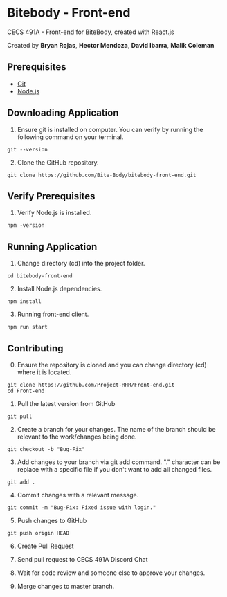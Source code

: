 # Bitebody - Front-end

CECS 491A - Front-end for BiteBody, created with React.js

Created by **Bryan Rojas**, **Hector Mendoza**, **David Ibarra**, **Malik Coleman**

## Prerequisites

* [Git](https://git-scm.com/downloads)
* [Node.js](https://nodejs.org/en/)

## Downloading Application

1. Ensure git is installed on computer. You can verify by running the following command on your terminal.
```
git --version
```
2. Clone the GitHub repository.
```
git clone https://github.com/Bite-Body/bitebody-front-end.git
```

##  Verify Prerequisites

1. Verify Node.js is installed.
```
npm -version
```

## Running Application

1. Change directory (cd) into the project folder.
```
cd bitebody-front-end
```
2. Install Node.js dependencies. 
```
npm install
```
3. Running front-end client.
```
npm run start
```

## Contributing

0. Ensure the repository is cloned and you can change directory (cd) where it is located.
```
git clone https://github.com/Project-RHR/Front-end.git
cd Front-end
```
1. Pull the latest version from GitHub
```
git pull
```
2. Create a branch for your changes. The name of the branch should be relevant to the work/changes being done.
```
git checkout -b "Bug-Fix"
```
3. Add changes to your branch via git add command. "." character can be replace with a specific file if you don't want to add all changed files.
```
git add .
```
4. Commit changes with a relevant message.
```
git commit -m "Bug-Fix: Fixed issue with login."
```
5. Push changes to GitHub
```
git push origin HEAD
```
6. Create Pull Request

7. Send pull request to CECS 491A Discord Chat

8. Wait for code review and someone else to approve your changes.

9. Merge changes to master branch.
